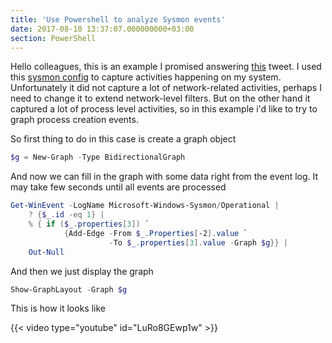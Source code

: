 ```yaml
---
title: 'Use Powershell to analyze Sysmon events'
date: 2017-08-10 13:37:07.000000000+03:00
section: PowerShell
---
```


Hello colleagues, this is an example I promised answering [this](https://twitter.com/cyb3rops/status/895024725730238464) tweet. I used this [sysmon config](https://github.com/SwiftOnSecurity/sysmon-config) to capture activities happening on my system. Unfortunately it did not capture a lot of network-related activities, perhaps I need to change it to extend network-level filters. But on the other hand it captured a lot of process level activities, so in this example i'd like to try to graph process creation events.
<!--more-->

So first thing to do in this case is create a graph object

```powershell
$g = New-Graph -Type BidirectionalGraph
```

And now we can fill in the graph with some data right from the event log. It may take few seconds until all events are processed

```powershell
Get-WinEvent -LogName Microsoft-Windows-Sysmon/Operational | 
    ? {$_.id -eq 1} | 
    % { if ($_.properties[3]) `
            {Add-Edge -From $_.Properties[-2].value `
                      -To $_.properties[3].value -Graph $g}} | 
    Out-Null
```


And then we just display the graph

```powershell
Show-GraphLayout -Graph $g
```

This is how it looks like

{{< video type="youtube" id="LuRo8GEwp1w" >}}